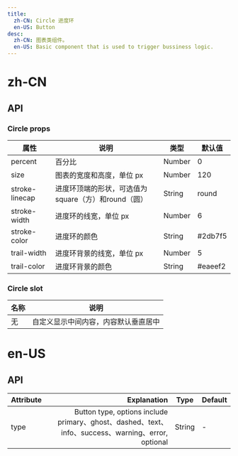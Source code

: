 ```yaml
---
title:
  zh-CN: Circle 进度环
  en-US: Button
desc:
  zh-CN: 图表类组件。
  en-US: Basic component that is used to trigger bussiness logic.
---
```



# zh-CN

## API
### Circle props
| 属性 |说明 |类型 |默认值 |
| --- |--- |--- |--- |
| percent |百分比 |Number |0 |
| size |图表的宽度和高度，单位 px |Number |120 |
| stroke-linecap |进度环顶端的形状，可选值为square（方）和round（圆） |String |round |
| stroke-width |进度环的线宽，单位 px |Number |6 |
| stroke-color |进度环的颜色 |String |#2db7f5 |
| trail-width |进度环背景的线宽，单位 px |Number |5 |
| trail-color |进度环背景的颜色 |String |#eaeef2 |


### Circle slot
| 名称 |说明 |
| --- |--- |
| 无 |自定义显示中间内容，内容默认垂直居中 |


# en-US

## API
| Attribute        | Explanation    |  Type  | Default|
| --------   | -----:   | ---- | ---- |
| type        | Button type, options include primary、ghost、dashed、text、info、success、warning、error, optional      |   String   | -|
